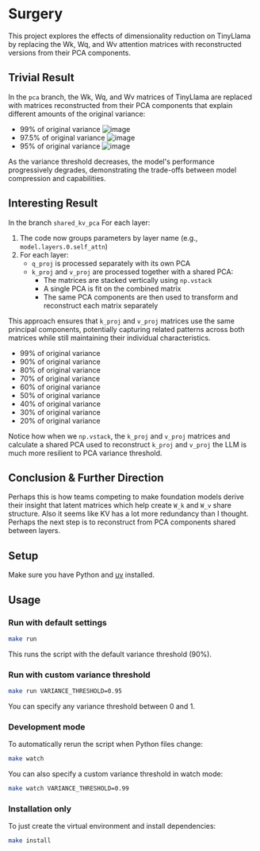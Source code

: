 # Surgery

This project explores the effects of dimensionality reduction on TinyLlama by replacing the Wk, Wq, and Wv attention matrices with reconstructed versions from their PCA components.

## Trivial Result

In the `pca` branch, the Wk, Wq, and Wv matrices of TinyLlama are replaced with matrices reconstructed from their PCA components that explain different amounts of the original variance:
- 99% of original variance ![image](https://github.com/user-attachments/assets/2b0b07a8-a949-46e4-ae37-620cbffce119)
- 97.5% of original variance ![image](https://github.com/user-attachments/assets/000ec881-07ca-49b5-9cef-661abbb132e5)
- 95% of original variance ![image](https://github.com/user-attachments/assets/d5fea694-6efb-4e4d-9eef-855a96e56052)

As the variance threshold decreases, the model's performance progressively degrades, demonstrating the trade-offs between model compression and capabilities.

## Interesting Result

In the branch `shared_kv_pca` For each layer:

1. The code now groups parameters by layer name (e.g., `model.layers.0.self_attn`)
2. For each layer:
   - `q_proj` is processed separately with its own PCA
   - `k_proj` and `v_proj` are processed together with a shared PCA:
     - The matrices are stacked vertically using `np.vstack`
     - A single PCA is fit on the combined matrix
     - The same PCA components are then used to transform and reconstruct each matrix separately

This approach ensures that `k_proj` and `v_proj` matrices use the same principal components, potentially capturing related patterns across both matrices while still maintaining their individual characteristics.

- 99% of original variance
- 90% of original variance
- 80% of original variance
- 70% of original variance
- 60% of original variance
- 50% of original variance
- 40% of original variance
- 30% of original variance
- 20% of original variance

Notice how when we `np.vstack`, the `k_proj` and `v_proj` matrices and calculate a shared PCA used to reconstruct `k_proj` and `v_proj` the LLM is much more resilient to PCA variance threshold.

## Conclusion & Further Direction

Perhaps this is how teams competing to make foundation models derive their insight that latent matrices which help create `W_k` and `W_v` share structure. Also it seems like KV has a lot more redundancy than I thought. Perhaps the next step is to reconstruct from PCA components shared between layers.

## Setup

Make sure you have Python and [uv](https://github.com/astral-sh/uv) installed.

## Usage

### Run with default settings

```bash
make run
```

This runs the script with the default variance threshold (90%).

### Run with custom variance threshold

```bash
make run VARIANCE_THRESHOLD=0.95
```

You can specify any variance threshold between 0 and 1.

### Development mode

To automatically rerun the script when Python files change:

```bash
make watch
```

You can also specify a custom variance threshold in watch mode:

```bash
make watch VARIANCE_THRESHOLD=0.99
```

### Installation only

To just create the virtual environment and install dependencies:

```bash
make install
```
